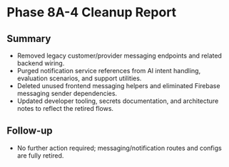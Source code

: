# Phase 8A-4 Cleanup Report

## Summary
- Removed legacy customer/provider messaging endpoints and related backend wiring.
- Purged notification service references from AI intent handling, evaluation scenarios, and support utilities.
- Deleted unused frontend messaging helpers and eliminated Firebase messaging sender dependencies.
- Updated developer tooling, secrets documentation, and architecture notes to reflect the retired flows.

## Follow-up
- No further action required; messaging/notification routes and configs are fully retired.
